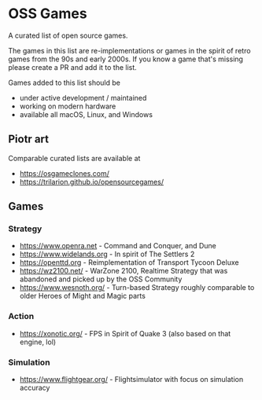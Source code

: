 # OSS Games

A curated list of open source games.

The games in this list are re-implementations or games in the spirit of retro games from the 90s and early 2000s.
If you know a game that's missing please create a PR and add it to the list.

Games added to this list should be
- under active development / maintained
- working on modern hardware
- available all macOS, Linux, and Windows

## Piotr art

Comparable curated lists are available at

- https://osgameclones.com/ 
- https://trilarion.github.io/opensourcegames/

## Games

### Strategy

- https://www.openra.net - Command and Conquer, and Dune
- https://www.widelands.org - In spirit of The Settlers 2
- https://openttd.org - Reimplementation of Transport Tycoon Deluxe
- https://wz2100.net/ - WarZone 2100, Realtime Strategy that was abandoned and picked up by the OSS Community
- https://www.wesnoth.org/ - Turn-based Strategy roughly comparable to older Heroes of Might and Magic parts

### Action
- https://xonotic.org/ - FPS in Spirit of Quake 3 (also based on that engine, lol)

### Simulation
- https://www.flightgear.org/ - Flightsimulator with focus on simulation accuracy
